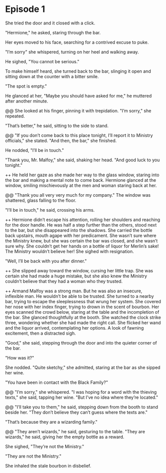 # Episode 1

She tried the door and it closed with a click.

"Hermione," he asked, staring through the bar.

Her eyes moved to his face, searching for a contrived excuse to puke.

"I’m sorry" she whispered, turning on her heel and walking away.

He sighed, "You cannot be serious."

To make himself heard, she turned back to the bar, slinging it open and sitting down at the counter with a bitter smile.

"The spot is empty."

He glanced at her, "Maybe you should have asked for me," he muttered after another minute.

@@
She looked at his finger, pinning it with trepidation. "I’m sorry," she repeated.

"That’s better," he said, sitting to the side to stand.

@@
"If you don’t come back to this place tonight, I’ll report it to Ministry officials," she stated. "And then, the bar," she finished.

He nodded, "I’ll be in touch."

"Thank you, Mr. Malfoy," she said, shaking her head. "And good luck to you tonight."

++
He held her gaze as she made her way to the glass window, staring into the bar and making a mental note to come back. Hermione glanced at the window, smiling mischievously at the men and woman staring back at her.

@@
"Thank you all very very much for my company." The window was shattered, glass falling to the floor.

"I’ll be in touch," he said, crossing his arms.

++
Hermione didn’t escape his attention, rolling her shoulders and reaching for the door handle. He was half a step further than the others, stood next to the bar, but she disappeared into the shadows. She carried the bottle back upstairs, mouth agape with her predicament. She wasn’t sure where the Ministry knew, but she was certain the bar was closed, and she wasn’t sure why. She couldn’t get her hands on a bottle of liquor for Merlin’s sake! The Ministry wouldn’t believe her! She sighed with resignation.

"Well, I’ll be back with you after dinner."

++
She slipped away toward the window, cursing her little trap. She was certain she had made a huge mistake, but she also knew the Ministry couldn’t believe that they had a woman who they trusted.

++
Armand Malfoy was a strong man. But he was also an insecure, inflexible man. He wouldn’t be able to be trusted. She turned to a nearby bar, trying to escape the sleeplessness that wrung her system. She covered her nose with her index finger, trying to drown in the scent of bourbon. Her eyes scanned the crowd below, staring at the table and the incompletion of the bar. She glanced thoughtfully at the booth. She watched the clock strike three, wondering whether she had made the right call. She flicked her wand and the liquor arrived, contemplating her options. A look of fawning excitement, then a distracted sigh.

"Good," she said, stepping through the door and into the quieter corner of the bar.

"How was it?"

She nodded. "Quite sketchy," she admitted, staring at the bar as she sipped her wine.

"You have been in contact with the Black Family?"

@@
"I’m sorry," she whispered. "I was hoping for a word with the thieving texts," she said, tapping her wine. "But I’ve no idea where they’re located."

@@
"I’ll take you to them," he said, stepping down from the booth to stand beside her. "They don’t believe they can’t guess where the texts are."

"That’s because they are a wizarding family."

@@
"They aren’t wizards," he said, gesturing to the table. "They are wizards," he said, giving her the empty bottle as a reward.

She sighed, "They’re not the Ministry."

"They are not the Ministry."

She inhaled the stale bourbon in disbelief.
